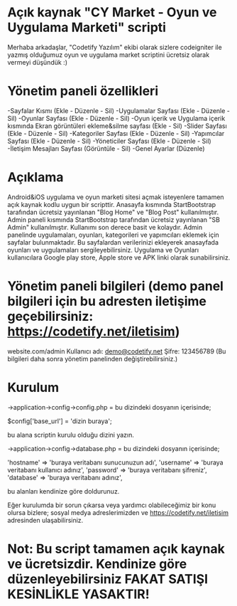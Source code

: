 # Açık kaynak "CY Market - Oyun ve Uygulama Marketi" scripti
Merhaba arkadaşlar, "Codetify Yazılım" ekibi olarak sizlere codeigniter ile yazmış olduğumuz oyun ve uygulama market scriptini ücretsiz olarak vermeyi düşündük :)

# Yönetim paneli özellikleri
-Sayfalar Kısmı (Ekle - Düzenle - Sil)
-Uygulamalar Sayfası (Ekle - Düzenle - Sil)
-Oyunlar Sayfası (Ekle - Düzenle - Sil)
-Oyun içerik ve Uygulama içerik kısmında Ekran görüntüleri ekleme&silme sayfası (Ekle - Sil)
-Slider Sayfası (Ekle - Düzenle - Sil)
-Kategoriler Sayfası (Ekle - Düzenle - Sil)
-Yapımcılar Sayfası (Ekle - Düzenle - Sil)
-Yöneticiler Sayfası (Ekle - Düzenle - Sil)
-İletişim Mesajları Sayfası (Görüntüle - Sil)
-Genel Ayarlar (Düzenle)

# Açıklama
Android&iOS uygulama ve oyun marketi sitesi açmak isteyenlere tamamen açık kaynak kodlu uygun bir scripttir. Anasayfa kısmında StartBootstrap tarafından ücretsiz yayınlanan "Blog Home" ve "Blog Post" kullanılmıştır. Admin paneli kısmında StartBootstrap tarafından ücretsiz yayınlanan "SB Admin" kullanılmıştır. Kullanımı son derece basit ve kolaydır. Admin panelinde uygulamaları, oyunları, kategorileri ve yapımcıları eklemek için sayfalar bulunmaktadır. Bu sayfalardan verilerinizi ekleyerek anasayfada oyunları ve uygulamaları sergileyebilirsiniz. Uygulama ve Oyunları kullanıcılara Google play store, Apple store ve APK linki olarak sunabilirsiniz.

# Yönetim paneli bilgileri (demo panel bilgileri için bu adresten iletişime geçebilirsiniz: https://codetify.net/iletisim)
website.com/admin
Kullanıcı adı: demo@codetify.net
Şifre: 123456789
(Bu bilgileri daha sonra yönetim panelinden değiştirebilirsiniz.)


# Kurulum
->application->config->config.php = bu dizindeki dosyanın içerisinde;

$config['base_url'] = 'dizin buraya';

bu alana scriptin kurulu olduğu dizini yazın.


->application->config->database.php = bu dizindeki dosyanın içerisinde;

  'hostname' => 'buraya veritabanı sunucunuzun adı',
	'username' => 'buraya veritabanı kullanıcı adınız',
	'password' => 'buraya veritabanı şifreniz',
	'database' => 'buraya veritabanı adınız',
  
  bu alanları kendinize göre doldurunuz.
  
  
  
Eğer kurulumda bir sorun çıkarsa veya yardımcı olabileceğimiz bir konu olursa bizlere; sosyal medya adreslerimizden ve https://codetify.net/iletisim adresinden ulaşabilirsiniz.
  
#  Not: Bu script tamamen açık kaynak ve ücretsizdir. Kendinize göre düzenleyebilirsiniz FAKAT SATIŞI KESİNLİKLE YASAKTIR!
